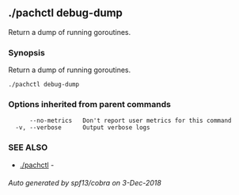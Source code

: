 ## ./pachctl debug-dump

Return a dump of running goroutines.

### Synopsis


Return a dump of running goroutines.

```
./pachctl debug-dump
```

### Options inherited from parent commands

```
      --no-metrics   Don't report user metrics for this command
  -v, --verbose      Output verbose logs
```

### SEE ALSO
* [./pachctl](./pachctl.md)	 - 

###### Auto generated by spf13/cobra on 3-Dec-2018
